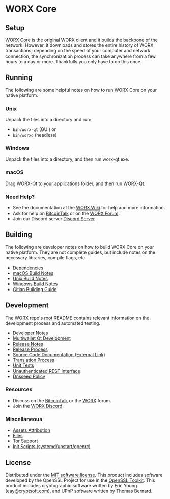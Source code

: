 WORX Core
=============

Setup
---------------------
[WORX Core](http://worx.org/wallet) is the original WORX client and it builds the backbone of the network. However, it downloads and stores the entire history of WORX transactions; depending on the speed of your computer and network connection, the synchronization process can take anywhere from a few hours to a day or more. Thankfully you only have to do this once.

Running
---------------------
The following are some helpful notes on how to run WORX Core on your native platform.

### Unix

Unpack the files into a directory and run:

- `bin/worx-qt` (GUI) or
- `bin/worxd` (headless)

### Windows

Unpack the files into a directory, and then run worx-qt.exe.

### macOS

Drag WORX-Qt to your applications folder, and then run WORX-Qt.

### Need Help?

* See the documentation at the [WORX Wiki](https://github.com/WORX-Project/WORX/wiki)
for help and more information.
* Ask for help on [BitcoinTalk](https://bitcointalk.org/index.php?topic=1262920.0) or on the [WORX Forum](http://forum.worx.org/).
* Join our Discord server [Discord Server](https://discord.worx.org)

Building
---------------------
The following are developer notes on how to build WORX Core on your native platform. They are not complete guides, but include notes on the necessary libraries, compile flags, etc.

- [Dependencies](dependencies.md)
- [macOS Build Notes](build-osx.md)
- [Unix Build Notes](build-unix.md)
- [Windows Build Notes](build-windows.md)
- [Gitian Building Guide](gitian-building.md)

Development
---------------------
The WORX repo's [root README](/README.md) contains relevant information on the development process and automated testing.

- [Developer Notes](developer-notes.md)
- [Multiwallet Qt Development](multiwallet-qt.md)
- [Release Notes](release-notes.md)
- [Release Process](release-process.md)
- [Source Code Documentation (External Link)](https://www.fuzzbawls.pw/worx/doxygen/)
- [Translation Process](translation_process.md)
- [Unit Tests](unit-tests.md)
- [Unauthenticated REST Interface](REST-interface.md)
- [Dnsseed Policy](dnsseed-policy.md)

### Resources
* Discuss on the [BitcoinTalk](https://bitcointalk.org/index.php?topic=1262920.0) or the [WORX](http://forum.worx.org/) forum.
* Join the [WORX Discord](https://discord.worx.org).

### Miscellaneous
- [Assets Attribution](assets-attribution.md)
- [Files](files.md)
- [Tor Support](tor.md)
- [Init Scripts (systemd/upstart/openrc)](init.md)

License
---------------------
Distributed under the [MIT software license](/COPYING).
This product includes software developed by the OpenSSL Project for use in the [OpenSSL Toolkit](https://www.openssl.org/). This product includes
cryptographic software written by Eric Young ([eay@cryptsoft.com](mailto:eay@cryptsoft.com)), and UPnP software written by Thomas Bernard.

